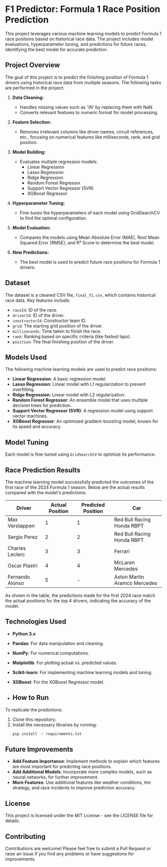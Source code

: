 # F1 Predictor: Formula 1 Race Position Prediction

This project leverages various machine learning models to predict Formula 1 race positions based on historical race data. The project includes model evaluations, hyperparameter tuning, and predictions for future races, identifying the best model for accurate prediction.

## Project Overview

The goal of this project is to predict the finishing position of Formula 1 drivers using historical race data from multiple seasons. The following tasks are performed in the project:

1. **Data Cleaning:**
   - Handles missing values such as '\N' by replacing them with NaN.
   - Converts relevant features to numeric format for model processing.
   
2. **Feature Selection:**
   - Removes irrelevant columns like driver names, circuit references, etc., focusing on numerical features like milliseconds, rank, and grid position.
   
3. **Model Building:**
   - Evaluates multiple regression models:
     - Linear Regression
     - Lasso Regression
     - Ridge Regression
     - Random Forest Regressor
     - Support Vector Regressor (SVR)
     - XGBoost Regressor

4. **Hyperparameter Tuning:**
   - Fine-tunes the hyperparameters of each model using GridSearchCV to find the optimal configuration.
   
5. **Model Evaluation:**
   - Compares the models using Mean Absolute Error (MAE), Root Mean Squared Error (RMSE), and R² Score to determine the best model.
   
6. **New Predictions:**
   - The best model is used to predict future race positions for Formula 1 drivers.

## Dataset

The dataset is a cleaned CSV file, `final_f1.csv`, which contains historical race data. Key features include:

- `raceId`: ID of the race.
- `driverId`: ID of the driver.
- `constructorId`: Constructor team ID.
- `grid`: The starting grid position of the driver.
- `milliseconds`: Time taken to finish the race.
- `rank`: Ranking based on specific criteria (like fastest laps).
- `position`: The final finishing position of the driver.

## Models Used

The following machine learning models are used to predict race positions:

- **Linear Regression**: A basic regression model.
- **Lasso Regression**: Linear model with L1 regularization to prevent overfitting.
- **Ridge Regression**: Linear model with L2 regularization.
- **Random Forest Regressor**: An ensemble model that uses multiple decision trees for prediction.
- **Support Vector Regressor (SVR)**: A regression model using support vector machines.
- **XGBoost Regressor**: An optimized gradient-boosting model, known for its speed and accuracy.

## Model Tuning

Each model is fine-tuned using `GridSearchCV` to optimize its performance.

## Race Prediction Results

The machine learning model successfully predicted the outcomes of the first race of the 2024 Formula 1 season. Below are the actual results compared with the model's predictions:

| Driver            | Actual Position | Predicted Position | Car                                      |
|-------------------|-----------------|--------------------|------------------------------------------|
| Max Verstappen     | 1               | 1                  | Red Bull Racing Honda RBPT               |
| Sergio Perez       | 2               | 2                  | Red Bull Racing Honda RBPT               |
| Charles Leclerc    | 3               | 3                  | Ferrari                                  |
| Oscar Piastri      | 4               | 4                  | McLaren Mercedes                         |
| Fernando Alonso    | 5               | -                  | Aston Martin Aramco Mercedes             |

As shown in the table, the predictions made for the first 2024 race match the actual positions for the top 4 drivers, indicating the accuracy of the model.

## Technologies Used

- **Python 3.x**
- **Pandas**: For data manipulation and cleaning.
- **NumPy**: For numerical computations.
- **Matplotlib**: For plotting actual vs. predicted values.
- **Scikit-learn**: For implementing machine learning models and tuning.
- **XGBoost**: For the XGBoost Regressor model.
  
- ## How to Run
To replicate the predictions:
1. Clone this repository.
2. Install the necessary libraries by running:
   ```bash
   pip install -r requirements.txt

## Future Improvements

- **Add Feature Importance**: Implement methods to explain which features are most important for predicting race positions.
- **Add Additional Models**: Incorporate more complex models, such as neural networks, for further improvement.
- **More Features**: Use additional features like weather conditions, tire strategy, and race incidents to improve prediction accuracy.

## License

This project is licensed under the MIT License - see the LICENSE file for details.

## Contributing

Contributions are welcome! Please feel free to submit a Pull Request or raise an issue if you find any problems or have suggestions for improvements.




